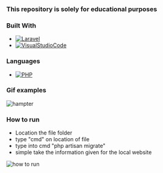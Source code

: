 ### This repository is solely for educational purposes


### Built With

* [![Laravel][Laravel.com]][Laravel-url]
* [![VisualStudioCode][visual.com]][visual-url]

### Languages

* [![PHP][php.com]][php-url]




### Gif examples
![hampter](https://user-images.githubusercontent.com/86321092/221534029-b3beb583-0e52-42ac-aa71-bb27bb9663bb.gif)


### How to run
* Location the file folder
* type "cmd" on location of file
* type into cmd "php artisan migrate" 
* simple take the information given for the local website


![how to run](https://user-images.githubusercontent.com/86321092/221545134-78058950-20a4-434f-bb69-a706784a2a22.gif)







<!-- MARKDOWN LINKS & IMAGES -->

[Laravel.com]: https://img.shields.io/badge/Laravel-FF2D20?style=for-the-badge&logo=laravel&logoColor=white/scale
[Laravel-url]: https://laravel.com
[php.com]: https://badgen.net/badge/icon/php?icon=php&label&scale=1
[php-url]: https://www.php.net/
[visual.com]: https://badgen.net/badge/icon/visualstudio?icon=visualstudio&label&scale=1
[visual-url]: https://code.visualstudio.com/
